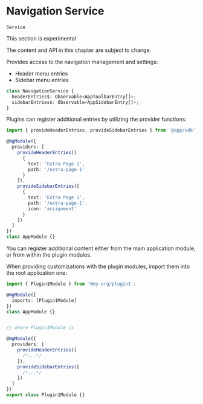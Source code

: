 # Navigation Service

`Service`

<div class="warning">
This section is experimental

The content and API in this chapter are subject to change.
</div>

Provides access to the navigation management and settings:

- Header menu entries
- Sidebar menu entries

```ts
class NavigationService {
  headerEntries$: Observable<AppToolbarEntry[]>;
  sidebarEntries$: Observable<AppSidebarEntry[]>;
}
```

Plugins can register additional entries by utilizing the provider functions:

```ts
import { provideHeaderEntries, provideSidebarEntries } from '@app/sdk';

@NgModule({
  providers: [
    provideHeaderEntries([
      {
        text: 'Extra Page 1',
        path: '/extra-page-1'
      }
    ]),
    provideSidebarEntries([
      {
        text: 'Extra Page 1',
        path: '/extra-page-1',
        icon: 'assignment'
      }
    ])
  ]
})
class AppModule {}
```

You can register additional content either from the main application module, or from within the plugin modules.

When providing customizations with the plugin modules, import them into the root application one:

```ts
import { Plugin1Module } from '@my-org/plugin1';

@NgModule({
  imports: [Plugin1Module]
})
class AppModule {}


// where Plugin1Module is

@NgModule({
  providers: [
    provideHeaderEntries([
      /*...*/
    ]),
    provideSidebarEntries([
      /*...*/
    ])
  ]
})
export class Plugin1Module {}
```

